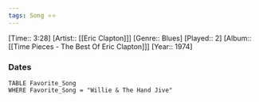 ```yaml
---
tags: Song ⭐⭐ 
---
```

[Time:: 3:28]
[Artist:: [[Eric Clapton]]]
[Genre:: Blues]
[Played:: 2]
[Album:: [[Time Pieces - The Best Of Eric Clapton]]]
[Year:: 1974]
### Dates
````dataview
TABLE Favorite_Song
WHERE Favorite_Song = "Willie & The Hand Jive"
````